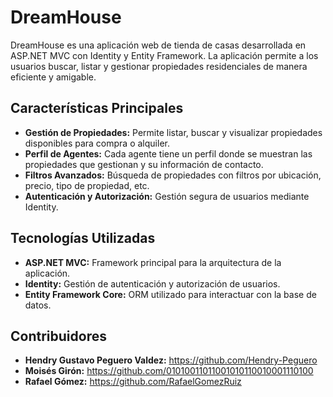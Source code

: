 # DreamHouse

DreamHouse es una aplicación web de tienda de casas desarrollada en ASP.NET MVC con Identity y Entity Framework. La aplicación permite a los usuarios buscar, listar y gestionar propiedades residenciales de manera eficiente y amigable.

## Características Principales

- **Gestión de Propiedades:** Permite listar, buscar y visualizar propiedades disponibles para compra o alquiler.
- **Perfil de Agentes:** Cada agente tiene un perfil donde se muestran las propiedades que gestionan y su información de contacto.
- **Filtros Avanzados:** Búsqueda de propiedades con filtros por ubicación, precio, tipo de propiedad, etc.
- **Autenticación y Autorización:** Gestión segura de usuarios mediante Identity.

## Tecnologías Utilizadas

- **ASP.NET MVC:** Framework principal para la arquitectura de la aplicación.
- **Identity:** Gestión de autenticación y autorización de usuarios.
- **Entity Framework Core:** ORM utilizado para interactuar con la base de datos.


## Contribuidores
- **Hendry Gustavo Peguero Valdez:** https://github.com/Hendry-Peguero
- **Moisés Girón:** https://github.com/01010011011001010110010001110100
- **Rafael Gómez:** https://github.com/RafaelGomezRuiz
